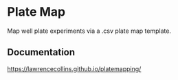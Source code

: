 # Plate Map #
Map well plate experiments via a .csv plate map template.
## Documentation ##
https://lawrencecollins.github.io/platemapping/
